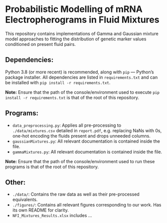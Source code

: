 # Probabilistic Modelling of mRNA Electropherograms in Fluid Mixtures
This repository contains implementations of Gamma and Gaussian mixture model approaches to fitting the distribution of genetic marker values conditioned on present fluid pairs.

## Dependencies:
Python 3.8 (or more recent) is recommended, along with `pip` — Python’s package installer. All dependencies are listed in `requirements.txt` and can be installed with `pip install -r requirements.txt`.

**Note:** Ensure that the path of the console/environment used to execute `pip install -r requirements.txt` is that of the root of this repository.

## Programs:

- `data_preprocessing.py`: Applies all pre-processing to `./data/mixtures.csv` detailed in `report.pdf`, e.g. replacing NaNs with 0s, one-hot encoding the fluids present and drops unneeded columns.
- `gaussianMixtures.py`: All relevant documentation is contained inside the file.
- `gammaMixtures.py`: All relevant documentation is contained inside the file.

**Note:** Ensure that the path of the console/environment used to run these programs is that of the root of this repository.

## Other:
- `./data/`: Contains the raw data as well as their pre-processed equivalents.
- `./figures/`: Contains all relevant figures corresponding to our work. Has its own README for clarity.
- `NFI_Mixtures_Results.xlsx` includes ...